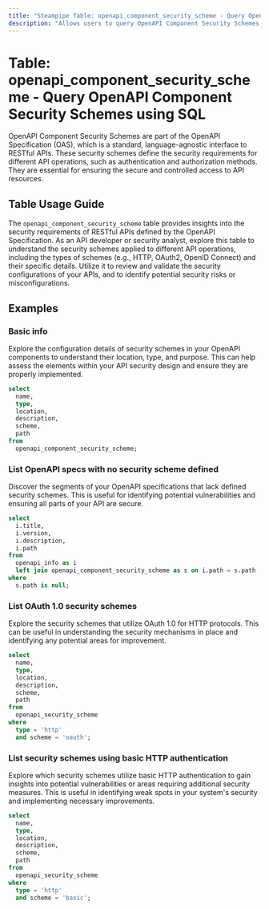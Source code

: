 ```yaml
---
title: "Steampipe Table: openapi_component_security_scheme - Query OpenAPI Component Security Schemes using SQL"
description: "Allows users to query OpenAPI Component Security Schemes, providing insights into the security requirements for different API operations."
---
```


# Table: openapi_component_security_scheme - Query OpenAPI Component Security Schemes using SQL

OpenAPI Component Security Schemes are part of the OpenAPI Specification (OAS), which is a standard, language-agnostic interface to RESTful APIs. These security schemes define the security requirements for different API operations, such as authentication and authorization methods. They are essential for ensuring the secure and controlled access to API resources.

## Table Usage Guide

The `openapi_component_security_scheme` table provides insights into the security requirements of RESTful APIs defined by the OpenAPI Specification. As an API developer or security analyst, explore this table to understand the security schemes applied to different API operations, including the types of schemes (e.g., HTTP, OAuth2, OpenID Connect) and their specific details. Utilize it to review and validate the security configurations of your APIs, and to identify potential security risks or misconfigurations.

## Examples

### Basic info
Explore the configuration details of security schemes in your OpenAPI components to understand their location, type, and purpose. This can help assess the elements within your API security design and ensure they are properly implemented.

```sql
select
  name,
  type,
  location,
  description,
  scheme,
  path
from
  openapi_component_security_scheme;
```

### List OpenAPI specs with no security scheme defined
Discover the segments of your OpenAPI specifications that lack defined security schemes. This is useful for identifying potential vulnerabilities and ensuring all parts of your API are secure.

```sql
select
  i.title,
  i.version,
  i.description,
  i.path
from
  openapi_info as i
  left join openapi_component_security_scheme as s on i.path = s.path
where
  s.path is null;
```

### List OAuth 1.0 security schemes
Explore the security schemes that utilize OAuth 1.0 for HTTP protocols. This can be useful in understanding the security mechanisms in place and identifying any potential areas for improvement.

```sql
select
  name,
  type,
  location,
  description,
  scheme,
  path
from
  openapi_security_scheme
where
  type = 'http'
  and scheme = 'oauth';
```

### List security schemes using basic HTTP authentication
Explore which security schemes utilize basic HTTP authentication to gain insights into potential vulnerabilities or areas requiring additional security measures. This is useful in identifying weak spots in your system's security and implementing necessary improvements.

```sql
select
  name,
  type,
  location,
  description,
  scheme,
  path
from
  openapi_security_scheme
where
  type = 'http'
  and scheme = 'basic';
```
